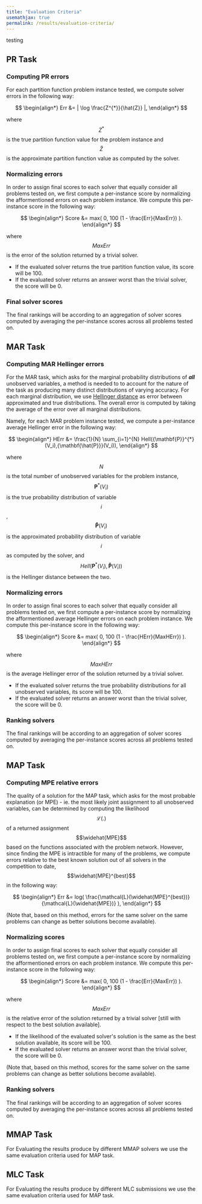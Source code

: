 ```yaml
---
title: "Evaluation Criteria"
usemathjax: true
permalink: /results/evaluation-criteria/
---
```


testing

## PR Task
### Computing PR errors
For each partition function problem instance tested, we compute solver errors in the following way: <br>

$$ 
\begin{align*}
  Err &= | \log \frac{Z^{*}}{\hat{Z}} |,
\end{align*}
$$

where $$ Z^{*} $$ 
is the true partition function value for the problem instance and $$ \hat{Z} $$ is the approximate partition function value as computed by the solver.

### Normalizing errors
In order to assign final scores to each solver that equally consider all problems tested on, we first compute a per-instance score by normalizing the afformentioned errors on each problem instance.  We compute this per-instance score in the following way: <br>

$$ 
\begin{align*}
  Score &= max( 0,  100 (1 - \frac{Err}{MaxErr}) ).
\end{align*}
$$

where $$ MaxErr $$ 
is the error of the solution returned by a trivial solver.

* If the evaluated solver returns the true partition function value, its score will be 100.
* If the evaluated solver returns an answer worst than the trivial solver, the score will be 0.

### Final solver scores
The final rankings will be according to an aggregation of solver scores computed by averaging the per-instance scores across all problems tested on.

  
## MAR Task

### Computing MAR Hellinger errors
  
For the MAR task, which asks for the marginal probability distributions of ***all*** unobserved variables, a method is needed to to account for the nature of the task as producing many distinct distributions of varying accuracy.  For each marginal distribution, we use [Hellinger distance](https://en.wikipedia.org/wiki/Hellinger_distance) as error between approximated and true distributions.  The overall error is computed by taking the average of the error over all marginal distributions.

Namely, for each MAR problem instance tested, we compute a per-instance average Hellinger error in the following way: <br>

$$ 
\begin{align*}
 HErr &= \frac{1}{N} \sum_{i=1}^{N} Hell({\mathbf{P}}^{*}(V_i),{\mathbf{\hat{P}}}(V_i)),
\end{align*}
$$

where $$N$$ is the total number of unobserved variables for the problem instance, $$\mathbf{P}^{*}(V_i)$$ is the true probability distribution of variable $$i$$, $$\mathbf{\hat{P}}(V_i)$$ is the approximated probability distribution of variable $$i$$ as computed by the solver, and $$Hell({\mathbf{P}}^{*}(V_i),{\mathbf{\hat{P}}}(V_i))$$ is the Hellinger distance between the two. <br>

### Normalizing errors
In order to assign final scores to each solver that equally consider all problems tested on, we first compute a per-instance score by normalizing the afformentioned average Hellinger errors on each problem instance.  We compute this per-instance score in the following way: <br>

$$ 
\begin{align*}
  Score &= max( 0,  100 (1 - \frac{HErr}{MaxHErr}) ).
\end{align*}
$$

where $$ MaxHErr $$ 
is the average Hellinger error of the solution returned by a trivial solver.

* If the evaluated solver returns the true probability distributions for all unobserved variables, its score will be 100.
* If the evaluated solver returns an answer worst than the trivial solver, the score will be 0.

### Ranking solvers
The final rankings will be according to an aggregation of solver scores computed by averaging the per-instance scores across all problems tested on.
    
  
## MAP Task

### Computing MPE relative errors

The quality of a solution for the MAP task, which asks for the most probable explanation (or MPE) - ie. the most likely joint assignment to all unobserved variables, can be determined by computing the likelihood $$\mathcal{L}(.)$$ of a returned assignment $$\widehat{MPE}$$ based on the functions associated with the problem network. However, since finding the MPE is intractible for many of the problems, we compute errors relative to the best known solution out of all solvers in the competition to date, $$\widehat{MPE}^{best}$$ in the following way: <br>

$$ 
\begin{align*}
 Err &= log(  \frac{\mathcal{L}(\widehat{MPE}^{best})}{\mathcal{L}(\widehat{MPE})} ),
\end{align*}
$$

(Note that, based on this method, errors for the same solver on the same problems can change as better solutions become available). <br>

### Normalizing scores
In order to assign final scores to each solver that equally consider all problems tested on, we first compute a per-instance score by normalizing the afformentioned errors on each problem instance.  We compute this per-instance score in the following way: <br>

$$ 
\begin{align*}
  Score &= max( 0,  100 (1 - \frac{Err}{MaxErr}) ).
\end{align*}
$$

where $$ MaxErr $$ 
is the relative error of the solution returned by a trivial solver \[still with respect to the best solution available\].

* If the likelihood of the evaluated solver's solution is the same as the best solution available, its score will be 100.
* If the evaluated solver returns an answer worst than the trivial solver, the score will be 0.

(Note that, based on this method, scores for the same solver on the same problems can change as better solutions become available). <br>

### Ranking solvers
The final rankings will be according to an aggregation of solver scores computed by averaging the per-instance scores across all problems tested on.


## MMAP Task
For Evaluating the results produce by different MMAP solvers we 
use the same evaluation criteria used for MAP task.


## MLC Task
For Evaluating the results produce by different MLC submissions we 
use the same evaluation criteria used for MAP task.
